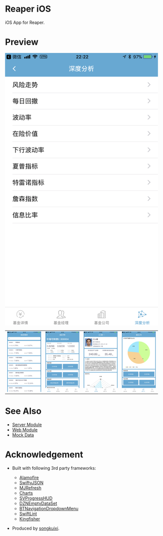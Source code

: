 # Reaper iOS

iOS App for Reaper.

# Preview

<table>
    <tr>
        <td><img src="https://github.com/ReaperCitiCup/Reaper-iOS/blob/master/Preview/Preview_1.png"></td>
        <td><img src="https://github.com/ReaperCitiCup/Reaper-iOS/blob/master/Preview/Preview_2.png"></td>
        <td><img src="https://github.com/ReaperCitiCup/Reaper-iOS/blob/master/Preview/Preview_3.png"></td>
        <td><img src="https://github.com/ReaperCitiCup/Reaper-iOS/blob/master/Preview/Preview_4.png"></td
        <td><img src="https://github.com/ReaperCitiCup/Reaper-iOS/blob/master/Preview/Preview_5.png"></td>
    </tr>
</table>

# See Also

* [Server Module](https://github.com/ReaperCitiCup/Reaper-Server)
* [Web Module](https://github.com/ReaperCitiCup/Reaper-Web)
* [Mock Data](https://github.com/ReaperCitiCup/Reaper-Mock)

# Acknowledgement

* Built with following 3rd party frameworks:

    * [Alamofire](https://github.com/Alamofire/Alamofire)
    * [SwiftyJSON](https://github.com/SwiftyJSON/SwiftyJSON)
    * [MJRefresh](https://github.com/CoderMJLee/MJRefresh)
    * [Charts](https://github.com/danielgindi/Charts)
    * [SVProgressHUD](https://github.com/SVProgressHUD/SVProgressHUD)
    * [DZNEmptyDataSet](https://github.com/dzenbot/DZNEmptyDataSet)
    * [BTNavigationDropdownMenu](https://github.com/PhamBaTho/BTNavigationDropdownMenu)
    * [SwiftLint](https://github.com/realm/SwiftLint)
    * [Kingfisher](https://github.com/onevcat/Kingfisher)

* Produced by [songkuixi](https://github.com/songkuixi).

